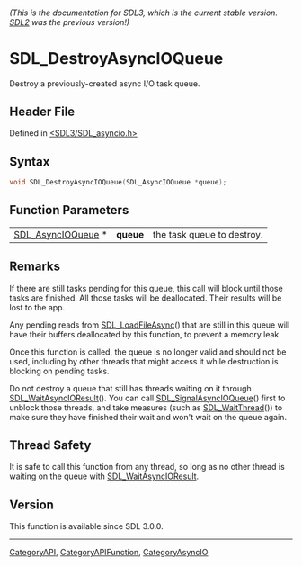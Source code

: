 ###### (This is the documentation for SDL3, which is the current stable version. [SDL2](https://wiki.libsdl.org/SDL2/) was the previous version!)
# SDL_DestroyAsyncIOQueue

Destroy a previously-created async I/O task queue.

## Header File

Defined in [<SDL3/SDL_asyncio.h>](https://github.com/libsdl-org/SDL/blob/main/include/SDL3/SDL_asyncio.h)

## Syntax

```c
void SDL_DestroyAsyncIOQueue(SDL_AsyncIOQueue *queue);
```

## Function Parameters

|                                        |           |                            |
| -------------------------------------- | --------- | -------------------------- |
| [SDL_AsyncIOQueue](SDL_AsyncIOQueue) * | **queue** | the task queue to destroy. |

## Remarks

If there are still tasks pending for this queue, this call will block until
those tasks are finished. All those tasks will be deallocated. Their
results will be lost to the app.

Any pending reads from [SDL_LoadFileAsync](SDL_LoadFileAsync)() that are
still in this queue will have their buffers deallocated by this function,
to prevent a memory leak.

Once this function is called, the queue is no longer valid and should not
be used, including by other threads that might access it while destruction
is blocking on pending tasks.

Do not destroy a queue that still has threads waiting on it through
[SDL_WaitAsyncIOResult](SDL_WaitAsyncIOResult)(). You can call
[SDL_SignalAsyncIOQueue](SDL_SignalAsyncIOQueue)() first to unblock those
threads, and take measures (such as [SDL_WaitThread](SDL_WaitThread)()) to
make sure they have finished their wait and won't wait on the queue again.

## Thread Safety

It is safe to call this function from any thread, so long as no other
thread is waiting on the queue with
[SDL_WaitAsyncIOResult](SDL_WaitAsyncIOResult).

## Version

This function is available since SDL 3.0.0.

----
[CategoryAPI](CategoryAPI), [CategoryAPIFunction](CategoryAPIFunction), [CategoryAsyncIO](CategoryAsyncIO)

